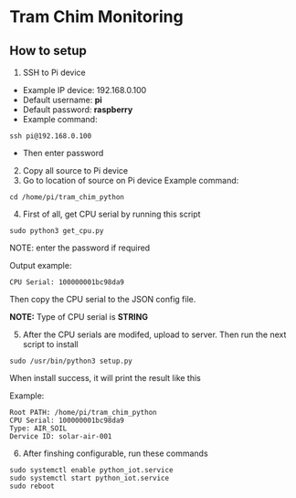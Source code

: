# Tram Chim Monitoring

## How to setup
1. SSH to Pi device
- Example IP device: 192.168.0.100
- Default username: <b>pi</b>
- Default password: <b>raspberry</b>
- Example command:
```
ssh pi@192.168.0.100
```
- Then enter password
2. Copy all source to Pi device
3. Go to location of source on Pi device
Example command:
```
cd /home/pi/tram_chim_python
```

4. First of all, get CPU serial by running this script
```
sudo python3 get_cpu.py
```
NOTE: enter the password if required

Output example:
```
CPU Serial: 100000001bc98da9
```
Then copy the CPU serial to the JSON config file.

<b>NOTE:</b> Type of CPU serial is <b>STRING</b>

5. After the CPU serials are modifed, upload to server. Then run the next script to install
```
sudo /usr/bin/python3 setup.py
```
When install success, it will print the result like this

Example:
```
Root PATH: /home/pi/tram_chim_python
CPU Serial: 100000001bc98da9
Type: AIR_SOIL
Dervice ID: solar-air-001
```

6. After finshing configurable, run these commands
```
sudo systemctl enable python_iot.service
sudo systemctl start python_iot.service
sudo reboot
```

